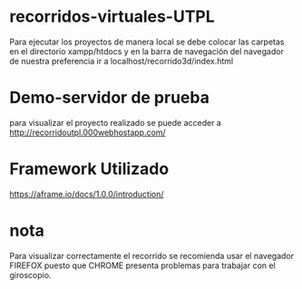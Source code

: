 # recorridos-virtuales-UTPL

Para ejecutar los proyectos de manera local se debe colocar las carpetas en el directorio xampp/htdocs y en la barra de navegación del navegador de nuestra preferencia ir a localhost/recorrido3d/index.html

# Demo-servidor de prueba
para visualizar el proyecto realizado se puede acceder a http://recorridoutpl.000webhostapp.com/

# Framework Utilizado
https://aframe.io/docs/1.0.0/introduction/

# nota
Para visualizar correctamente el recorrido se recomienda usar el navegador FIREFOX puesto que CHROME presenta problemas para trabajar con el giroscopio.
